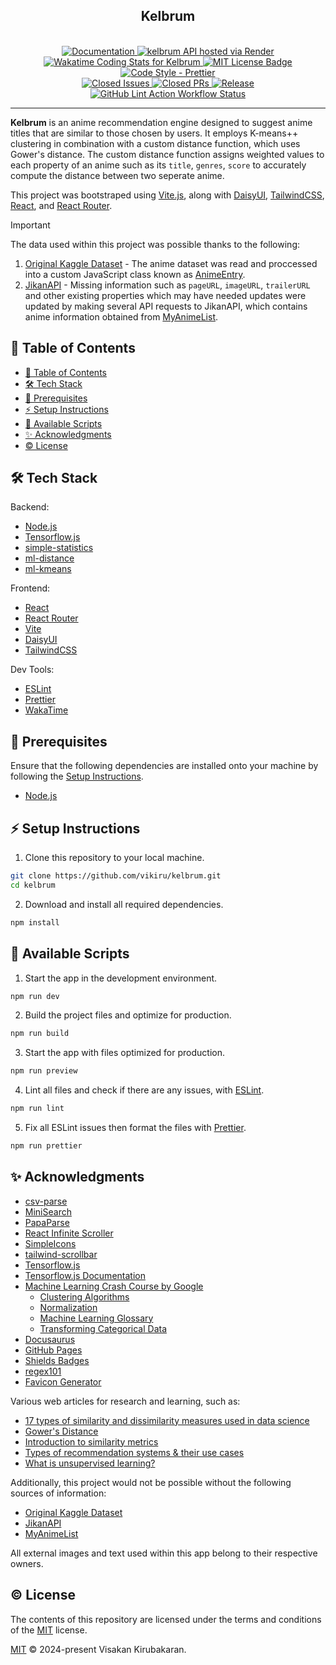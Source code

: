 <h2 align="center"> Kelbrum </h2>

<div align="center" id="badges">
<br/>
<a href="https://vikiru.github.io/kelbrum/">
	<img src="https://img.shields.io/badge/documentation-docs-orange" alt="Documentation"/>
</a>
<a href="">
    <img src="https://img.shields.io/badge/Web-live%20site-blue" alt="kelbrum API hosted via Render"/>
</a>
<br/>
 <a href="https://wakatime.com/@vikiru/projects/ioitawlsqa">
  <img src="https://wakatime.com/badge/user/5e62f99d-3a1e-4fd2-8f37-77919d626a67/project/018d6816-57f1-4009-a823-d00889610f66.svg"
  alt="Wakatime Coding Stats for Kelbrum"/>
 </a>
 <a href="https://github.com/vikiru/kelbrum/blob/main/LICENSE">
  <img src="https://img.shields.io/badge/license-MIT-aqua" alt="MIT License Badge"/>
 </a>
 <a href="https://github.com/prettier/prettier">
  <img src="https://img.shields.io/badge/code_style-prettier-ff69b4.svg?style=flat-square" alt="Code Style - Prettier"/>
 </a>
<br/>
 <a href="https://github.com/vikiru/kelbrum/issues?q=is%3Aissue+is%3Aclosed">
  <img src="https://img.shields.io/github/issues-closed/vikiru/kelbrum" alt="Closed Issues"/>
 </a>
 <a href="https://github.com/vikiru/kelbrum/pulls?q=is%3Apr+is%3Aclosed">
  <img src="https://img.shields.io/github/issues-pr-closed/vikiru/kelbrum?label=closed%20prs" alt="Closed PRs"/>
 </a>
  <a href="https://github.com/vikiru/kelbrum/releases">
  <img src="https://img.shields.io/github/v/release/vikiru/kelbrum" alt="Release"/>
 </a>
<br/>
 <a href="https://github.com/vikiru/kelbrum/actions/workflows/lint.yml">
  <img src="https://github.com/vikiru/kelbrum/actions/workflows/lint.yml/badge.svg" alt="GitHub Lint Action Workflow Status"/>
 </a>
</div>

---

**Kelbrum** is an anime recommendation engine designed to suggest anime titles that are similar to those chosen by users. It employs K-means++ clustering in combination with a custom distance function, which uses Gower's distance. The custom distance function assigns weighted values to each property of an anime such as its `title`, `genres`, `score` to accurately compute the distance between two seperate anime.

This project was bootstraped using [Vite.js](https://vitejs.dev/), along with [DaisyUI](https://daisyui.com/), [TailwindCSS](https://tailwindcss.com/), [React](https://react.dev/), and [React Router](https://reactrouter.com/).

> [!IMPORTANT]
> The data used within this project was possible thanks to the following:
>
> 1. [Original Kaggle Dataset](https://www.kaggle.com/datasets/dbdmobile/myanimelist-dataset) - The anime dataset was read and proccessed into a custom JavaScript class known as [AnimeEntry](./recommender/models/AnimeEntry.js).
> 2. [JikanAPI](https://github.com/jikan-me/jikan-rest) - Missing information such as `pageURL`, `imageURL`, `trailerURL` and other existing properties which may have needed updates were updated by making several API requests to JikanAPI, which contains anime information obtained from [MyAnimeList](https://myanimelist.net/).

## 📖 Table of Contents

-   [📖 Table of Contents](#-table-of-contents)
-   [🛠️ Tech Stack](#️-tech-stack)
-   [📝 Prerequisites](#-prerequisites)
-   [⚡ Setup Instructions](#-setup-instructions)
-   [📜 Available Scripts](#-available-scripts)
-   [✨ Acknowledgments](#-acknowledgments)
-   [©️ License](#️-license)

## 🛠️ Tech Stack

Backend:

-   [Node.js](https://nodejs.org/en)
-   [Tensorflow.js](https://github.com/tensorflow/tfjs)
-   [simple-statistics](https://github.com/simple-statistics/simple-statistics)
-   [ml-distance](https://github.com/mljs/distance)
-   [ml-kmeans](https://github.com/mljs/kmeans)

Frontend:

-   [React](https://react.dev/)
-   [React Router](https://reactrouter.com/)
-   [Vite](https://vitejs.dev/)
-   [DaisyUI](https://daisyui.com/)
-   [TailwindCSS](https://tailwindcss.com/)

Dev Tools:

-   [ESLint](https://eslint.org/)
-   [Prettier](https://prettier.io/)
-   [WakaTime](https://wakatime.com/)

## 📝 Prerequisites

Ensure that the following dependencies are installed onto your machine by following the [Setup Instructions](#-setup-instructions).

-   [Node.js](https://nodejs.org/en/download)

## ⚡ Setup Instructions

1. Clone this repository to your local machine.

```bash
git clone https://github.com/vikiru/kelbrum.git
cd kelbrum
```

2. Download and install all required dependencies.

```bash
npm install
```

## 📜 Available Scripts

1. Start the app in the development environment.

```bash
npm run dev
```

2. Build the project files and optimize for production.

```bash
npm run build
```

3. Start the app with files optimized for production.

```bash
npm run preview
```

4. Lint all files and check if there are any issues, with [ESLint](https://eslint.org/).

```bash
npm run lint
```

5. Fix all ESLint issues then format the files with [Prettier](https://prettier.io/).

```bash
npm run prettier
```

## ✨ Acknowledgments

-   [csv-parse](https://github.com/adaltas/node-csv)
-   [MiniSearch](https://github.com/lucaong/minisearch)
-   [PapaParse](https://www.papaparse.com/)
-   [React Infinite Scroller](https://github.com/danbovey/react-infinite-scroller)
-   [SimpleIcons](https://simpleicons.org/)
-   [tailwind-scrollbar](https://github.com/adoxography/tailwind-scrollbar)
-   [Tensorflow.js](https://www.tensorflow.org/js)
-   [Tensorflow.js Documentation](https://js.tensorflow.org/api/latest/)
-   [Machine Learning Crash Course by Google](https://developers.google.com/machine-learning/crash-course/)
    -   [Clustering Algorithms](https://developers.google.com/machine-learning/clustering/clustering-algorithms)
    -   [Normalization](https://developers.google.com/machine-learning/data-prep/transform/normalization)
    -   [Machine Learning Glossary](https://developers.google.com/machine-learning/glossary)
    -   [Transforming Categorical Data](https://developers.google.com/machine-learning/data-prep/transform/transform-categorical)
-   [Docusaurus](https://docusaurus.io/)
-   [GitHub Pages](https://pages.github.com/)
-   [Shields Badges](https://github.com/badges/shields)
-   [regex101](https://regex101.com/)
-   [Favicon Generator](https://favicon.io/favicon-generator/)

Various web articles for research and learning, such as:

-   [17 types of similarity and dissimilarity measures used in data science](https://towardsdatascience.com/17-types-of-similarity-and-dissimilarity-measures-used-in-data-science-3eb914d2681)
-   [Gower's Distance](https://medium.com/analytics-vidhya/gowers-distance-899f9c4bd553)
-   [Introduction to similarity metrics](https://medium.com/analytics-vidhya/introduction-to-similarity-metrics-a882361c9be4)
-   [Types of recommendation systems & their use cases](https://medium.com/mlearning-ai/what-are-the-types-of-recommendation-systems-3487cbafa7c9)
-   [What is unsupervised learning?](https://www.ibm.com/topics/unsupervised-learning)

Additionally, this project would not be possible without the following sources of information:

-   [Original Kaggle Dataset](https://www.kaggle.com/datasets/dbdmobile/myanimelist-dataset)
-   [JikanAPI](https://github.com/jikan-me/jikan-rest)
-   [MyAnimeList](https://myanimelist.net/)

All external images and text used within this app belong to their respective owners.

## ©️ License

The contents of this repository are licensed under the terms and conditions of the [MIT](https://choosealicense.com/licenses/mit/) license.

[MIT](./LICENSE) © 2024-present Visakan Kirubakaran.
